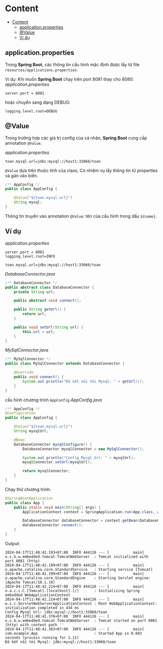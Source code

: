 # Content

<!--toc:start-->

- [Content](#content)
  - [application.properties](#applicationproperties)
  - [@Value](#value)
  - [Ví dụ](#ví-dụ)
  <!--toc:end-->

## application.properties

Trong **Spring Boot**, các thông tin cấu hình mặc định được lấy từ file `resources/applications.properties`.

Ví dụ:
Khi muốn **Spring Boot** chạy trên port 8081 thay cho 8080:
_application.properties_

```text
server.port = 8081
```

hoặc chuyển sang dạng DEBUG:

```text
logging.level.root=DEBUG
```

## @Value

Trong trường hợp các giá trị config của cá nhân, **Spring Boot** cung cấp annotation `@Value`.

_application.properties_

```
toan.mysql.url=jdbc:mysql://host1:33060/toan
```

`@Value` dựa trên thuộc tính của class, Có nhiệm vụ lấy thông tin từ properties và gán vào biến.

```java
/** AppConfig */
public class AppConfig {

    @Value("${toan.mysql.url}")
    String mysql;
}
```

Thông tin truyền vào annotation `@Value`: tên của cấu hình trong dấu `${name}`.

## Ví dụ

_application.properties_

```text
server.port = 8081
logging.level.root=INFO

toan.mysql.url=jdbc:mysql://host1:33060/toan
```

_DatabaseConnector.java_

```java
/** DatabaseConnector */
public abstract class DatabaseConnector {
    private String url;

    public abstract void connect();

    public String getUrl() {
        return url;
    }

    public void setUrl(String url) {
        this.url = url;
    }
}
```

_MySqlConnector.java_

```java
/** MySqlConnector */
public class MySqlConnector extends DatabaseConnector {

    @Override
    public void connect() {
        System.out.println("Đã kết nối tới Mysql: " + getUrl());
    }
}
```

cấu hình chương trình `AppConfig`
_AppConfig.java_

```java
/** AppConfig */
@Configuration
public class AppConfig {

    @Value("${toan.mysql.url}")
    String mysqlUrl;

    @Bean
    DatabaseConnector mysqlConfigure() {
        DatabaseConnector mysqlConnector = new MySqlConnector();

        System.out.println("Config Mysql Url: " + mysqlUrl);
        mysqlConnector.setUrl(mysqlUrl);

        return mysqlConnector;
    }
}
```

Chạy thử chương trình:

```java
@SpringBootApplication
public class App {
    public static void main(String[] args) {
        ApplicationContext context = SpringApplication.run(App.class, args);

        DatabaseConnector databaseConnector = context.getBean(DatabaseConnector.class);
        databaseConnector.connect();
    }
}
```

Output:

```text
2024-04-17T11:48:42.193+07:00  INFO 444126 --- [           main] o.s.b.w.embedded.tomcat.TomcatWebServer  : Tomcat initialized with port 8081 (http)
2024-04-17T11:48:42.199+07:00  INFO 444126 --- [           main] o.apache.catalina.core.StandardService   : Starting service [Tomcat]
2024-04-17T11:48:42.199+07:00  INFO 444126 --- [           main] o.apache.catalina.core.StandardEngine    : Starting Servlet engine: [Apache Tomcat/10.1.19]
2024-04-17T11:48:42.214+07:00  INFO 444126 --- [           main] o.a.c.c.C.[Tomcat].[localhost].[/]       : Initializing Spring embedded WebApplicationContext
2024-04-17T11:48:42.214+07:00  INFO 444126 --- [           main] w.s.c.ServletWebServerApplicationContext : Root WebApplicationContext: initialization completed in 434 ms
Config Mysql Url: jdbc:mysql://host1:33060/toan
2024-04-17T11:48:42.376+07:00  INFO 444126 --- [           main] o.s.b.w.embedded.tomcat.TomcatWebServer  : Tomcat started on port 8081 (http) with context path ''
2024-04-17T11:48:42.383+07:00  INFO 444126 --- [           main] com.example.App                          : Started App in 0.883 seconds (process running for 1.11)
Đã kết nối tới Mysql: jdbc:mysql://host1:33060/toan
```
